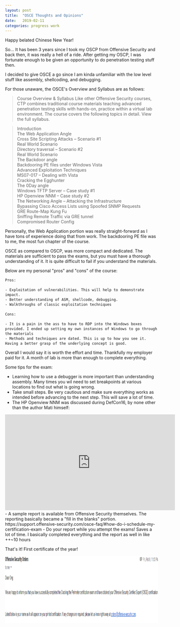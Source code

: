 ```yaml
---
layout: post
title:  "OSCE Thoughts and Opinions"
date:   2019-02-11
categories: progress work
---
```

Happy belated Chinese New Year!

So... It has been 3 years since I took my OSCP from Offensive Security and back then, it was really a hell of a ride. After getting my OSCP, I was fortunate enough to be given an opportunity to do penetration testing stuff then.

I decided to give OSCE a go since I am kinda unfamiliar with the low level stuff like assembly, shellcoding, and debugging.

For those unaware, the OSCE's Overview and Syllabus are as follows:

>Course Overview & Syllabus
>Like other Offensive Security courses, CTP combines traditional course materials teaching advanced penetration testing skills with hands-on, practice within a virtual lab environment.  The course covers the following topics in detail.  View the full syllabus.

>Introduction  
>The Web Application Angle  
>Cross Site Scripting Attacks – Scenario #1  
>Real World Scenario  
>Directory traversal – Scenario #2  
>Real World Scenario  
>The Backdoor angle  
>Backdooring PE files under Windows Vista  
>Advanced Exploitation Techniques  
>MS07-017 – Dealing with Vista  
>Cracking the Egghunter  
>The 0Day angle  
>Windows TFTP Server – Case study #1  
>HP Openview NNM – Case study #2  
>The Networking Angle – Attacking the Infrastructure  
>Bypassing Cisco Access Lists using Spoofed SNMP Requests  
>GRE Route-Map Kung Fu  
>Sniffing Remote Traffic via GRE tunnel  
>Compromised Router Config  

Personally, the Web Application portion was really straight-forward as I have tons of experience doing that from work. The backdooring PE file was to me, the most fun chapter of the course.

OSCE as compared to OSCP, was more compact and dedicated. The materials are sufficient to pass the exams, but you must have a thorough understanding of it. It is quite difficult to fail if you understand the materials.

Below are my personal "pros" and "cons" of the course:

```
Pros:

- Exploitation of vulnerabilities. This will help to demonstrate impact.
- Better understanding of ASM, shellcode, debugging.
- Walkthroughs of classic exploitation techniques

Cons:

- It is a pain in the ass to have to RDP into the Windows boxes provided. I ended up setting my own instances of Windows to go through the materials
- Methods and techniques are dated. This is up to how you see it. Having a better grasp of the underlying concept is good. 
```

Overall I would say it is worth the effort and time. Thankfully my employer paid for it. A month of lab is more than enough to complete everything.

Some tips for the exam:


- Learning how to use a debugger is more important than understanding assembly. Many times you wil need to set breakpoints at various locations to find out what is going wrong. 
- Take small steps. Be very cautious and make sure everything works as intended before advancing to the next step. This will save a lot of time.
- The HP Openview NNM was discussed during DefCon16, by none other than the author Mati himself:
<iframe width="560" height="315" src="https://www.youtube.com/embed/gHISpAZiAm0" frameborder="0" allow="accelerometer; autoplay; encrypted-media; gyroscope; picture-in-picture" allowfullscreen></iframe>
- A sample report is available from Offensive Security themselves. The reporting basically became a "fill in the blanks" portion.
https://support.offensive-security.com/osce-faq/#how-do-i-schedule-my-certification-exam
- Do your report while you attempt the exams! Saves a lot of time. I basically completed everything and the report as well in like ++~10 hours

That's it! First certificate of the year!
<div style="text-align: center"><img src="/images/offsec-osce-email.PNG" height="220" width="660"/></div>
